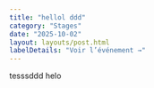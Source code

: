 ```yaml
---
title: "hellol ddd"
category: "Stages"
date: "2025-10-02"
layout: layouts/post.html
labelDetails: "Voir l’événement →"
---
```

tesssddd
helo
